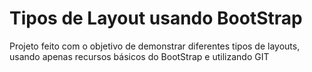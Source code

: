 # Tipos de Layout usando BootStrap
Projeto feito com o objetivo de demonstrar diferentes tipos de layouts, usando apenas recursos básicos do BootStrap e utilizando GIT


